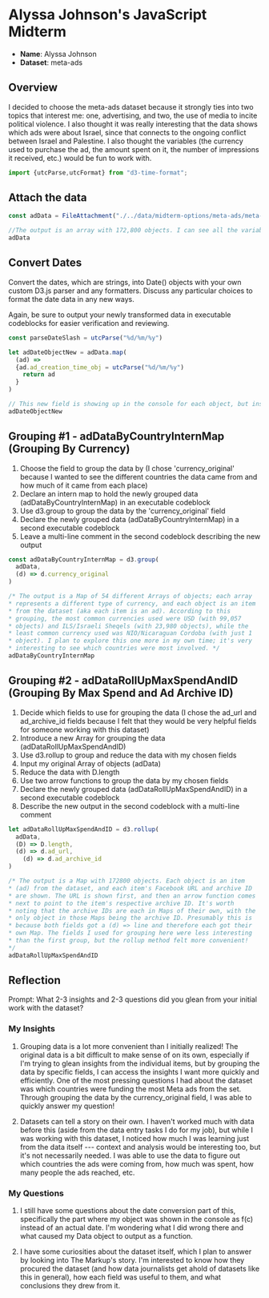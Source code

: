 # Alyssa Johnson's JavaScript Midterm

- **Name**: Alyssa Johnson
- **Dataset**: meta-ads

## Overview

I decided to choose the meta-ads dataset because it strongly ties into two topics that interest me: one, advertising, and two, the use of media to incite political violence. I also thought it was really interesting that the data shows which ads were about Israel, since that connects to the ongoing conflict between Israel and Palestine. I also thought the variables (the currency used to purchase the ad, the amount spent on it, the number of impressions it received, etc.) would be fun to work with. 

```js
import {utcParse,utcFormat} from "d3-time-format";
```

## Attach the data


```js
const adData = FileAttachment("./../data/midterm-options/meta-ads/meta-ads-mentioning-israel-after-2015-09-11.csv").csv({typed: true})
```
```js
//The output is an array with 172,800 objects. I can see all the variables mentioned in the readme.md file, including the ad's id, creation time, currency, impressions, URL, and the amount of money spent. 
adData 
```

## Convert Dates

Convert the dates, which are strings, into Date() objects with your own custom
D3.js parser and any formatters. Discuss any particular choices to format the
date data in any new ways.

Again, be sure to output your newly transformed data in executable codeblocks
for easier verification and reviewing.

```js
const parseDateSlash = utcParse("%d/%m/%y")
```

```js
let adDateObjectNew = adData.map(
  (ad) => 
  {ad.ad_creation_time_obj = utcParse("%d/%m/%y")
    return ad
  }
)
```
```js
// This new field is showing up in the console for each object, but instead of a data, I'm seeing f(c), which means function. I'm unsure if this is okay or if I'm doing something wrong. I posted in the help forum. For now, I'll leave this as is unless I get a response or figure this out. 
adDateObjectNew
```

## Grouping #1 - adDataByCountryInternMap (Grouping By Currency)

1. Choose the field to group the data by (I chose 'currency_original' because I wanted to see the different countries the data came from and how much of it came from each place)
2. Declare an intern map to hold the newly grouped data (adDataByCountryInternMap) in an executable codeblock
3. Use d3.group to group the data by the 'currency_original' field
4. Declare the newly grouped data (adDataByCountryInternMap) in a second executable codeblock
5. Leave a multi-line comment in the second codeblock describing the new output

```js
const adDataByCountryInternMap = d3.group(
  adData, 
  (d) => d.currency_original
)
```
```js
/* The output is a Map of 54 different Arrays of objects; each array
* represents a different type of currency, and each object is an item 
* from the dataset (aka each item is an ad). According to this 
* grouping, the most common currencies used were USD (with 99,057
* objects) and ILS/Israeli Sheqels (with 23,980 objects), while the 
* least common currency used was NIO/Nicaraguan Cordoba (with just 1 
* object). I plan to explore this one more in my own time; it's very  
* interesting to see which countries were most involved. */
adDataByCountryInternMap 
```

## Grouping #2 - adDataRollUpMaxSpendAndID (Grouping By Max Spend and Ad Archive ID)

1. Decide which fields to use for grouping the data (I chose the ad_url and ad_archive_id fields because I felt that they would be very helpful fields for someone working with this dataset)
2. Introduce a new Array for grouping the data (adDataRollUpMaxSpendAndID)
3. Use d3.rollup to group and reduce the data with my chosen fields
4. Input my original Array of objects (adData)
5. Reduce the data with D.length
6. Use two arrow functions to group the data by my chosen fields
7. Declare the newly grouped data (adDataRollUpMaxSpendAndID) in a second executable codeblock
8. Describe the new output in the second codeblock with a multi-line comment

```js
let adDataRollUpMaxSpendAndID = d3.rollup(
  adData,
  (D) => D.length,
  (d) => d.ad_url,
    (d) => d.ad_archive_id
)
```

```js
/* The output is a Map with 172800 objects. Each object is an item 
* (ad) from the dataset, and each item's Facebook URL and archive ID 
* are shown. The URL is shown first, and then an arrow function comes 
* next to point to the item's respective archive ID. It's worth 
* noting that the archive IDs are each in Maps of their own, with the
* only object in those Maps being the archive ID. Presumably this is 
* because both fields got a (d) => line and therefore each got their 
* own Map. The fields I used for grouping here were less interesting 
* than the first group, but the rollup method felt more convenient!
*/
adDataRollUpMaxSpendAndID
```

## Reflection

Prompt: What 2-3 insights and 2-3 questions did you glean from your initial work
with the dataset?

### My Insights

1. Grouping data is a lot more convenient than I initially realized! The original data is a bit difficult to make sense of on its own, especially if I'm trying to glean insights from the individual items, but by grouping the data by specific fields, I can access the insights I want more quickly and efficiently. One of the most pressing questions I had about the dataset was which countries were funding the most Meta ads from the set. Through grouping the data by the currency_original field, I was able to quickly answer my question!

2. Datasets can tell a story on their own. I haven't worked much with data before this (aside from the data entry tasks I do for my job), but while I was working with this dataset, I noticed how much I was learning just from the data itself --- context and analysis would be interesting too, but it's not necessarily needed. I was able to use the data to figure out which countries the ads were coming from, how much was spent, how many people the ads reached, etc. 

### My Questions

1. I still have some questions about the date conversion part of this, specifically the part where my object was shown in the console as f(c) instead of an actual date. I'm wondering what I did wrong there and what caused my Data object to output as a function. 

2. I have some curiosities about the dataset itself, which I plan to answer by looking into The Markup's story. I'm interested to know how they procured the dataset (and how data journalists get ahold of datasets like this in general), how each field was useful to them, and what conclusions they drew from it. 